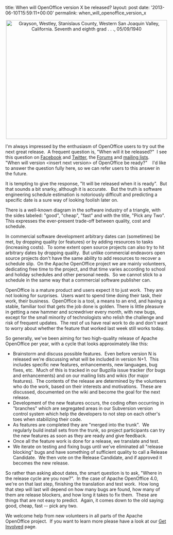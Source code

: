 title: When will OpenOffice version X be released?
layout: post
date: '2013-06-10T15:59:11+00:00'
permalink: when_will_openoffice_version_x

<div align="center"> 
    <p><a title="Grayson, Westley, Stanislaus County, Western San Joaquin Valley, California. Seventh and eighth grad . . ., 05/09/1940 by The U.S. National Archives, on Flickr" href="http://www.flickr.com/photos/usnationalarchives/5189750209/"><img width="500" height="370" alt="Grayson, Westley, Stanislaus County, Western San Joaquin Valley, California. Seventh and eighth grad . . ., 05/09/1940" src="http://farm5.staticflickr.com/4085/5189750209_610f37be51.jpg" /></a></p><a title="Grayson, Westley, Stanislaus County, Western San Joaquin Valley, California. Seventh and eighth grad . . ., 05/09/1940 by The U.S. National Archives, on Flickr" href="http://www.flickr.com/photos/usnationalarchives/5189750209/"> 
      <p> </p></a> 
  </div> 
  <p> </p> 
  <p>I'm always impressed by the enthusiasm of OpenOffice users to try out the next great release.&nbsp; A frequent question is, &quot;When will it be released?&quot;&nbsp; I see this question on <a href="https://www.facebook.com/ApacheOO">Facebook</a> and <a href="https://twitter.com/apacheoo">Twitter</a>, the <a href="http://forum.openoffice.org/">Forums</a> and <a href="http://openoffice.apache.org/mailing-lists.html#using-mailing-lists">mailing lists</a>. &nbsp;&nbsp; &quot;When will version &lt;insert next version&gt; of OpenOffice be ready?&quot;&nbsp;&nbsp;&nbsp; I'd like to answer the question fully here, so we can refer users to this answer in the future.</p> 
  <p>It is tempting to give the response, &quot;It will be released when it is ready&quot;.&nbsp; But that sounds a bit snarky, although it is accurate.&nbsp;&nbsp; But the truth is software engineering schedule estimation is notoriously difficult and predicting a specific date is a sure way of looking foolish later on.<br /></p> 
  <p>There is a well-known diagram in the software industry of a triangle, with the sides labeled: &quot;good&quot;, &quot;cheap&quot;, &quot;fast&quot; and with the title, &quot;Pick any Two&quot;.&nbsp; This expresses the ever-present trade-off between quality, cost and schedule.&nbsp; </p> 
  <p>In commercial software development arbitrary dates can (sometimes) be met, by dropping quality (or features) or by adding resources to tasks (increasing costs).&nbsp; To some extent open source projects can also try to hit arbitrary dates by dropping quality.&nbsp; But unlike commercial endeavors open source projects don't have the same ability to add resources to recover a schedule slip.&nbsp; On the Apache OpenOffice project we are mainly volunteers, dedicating free time to the project, and that time varies according to school and holiday schedules and other personal needs.&nbsp; So we cannot stick to a schedule in the same way that a commercial software publisher can.</p> 
  <p>OpenOffice is a mature product and users expect it to just work.&nbsp; They are not looking for surprises.&nbsp; Users want to spend time doing their task, their
 work, their business.&nbsp; OpenOffice is a tool, a means to an end, and 
having a stable, familiar tool that gets the job done is golden.  There 
is little pleasure in getting a new hammer and screwdriver every month, with 
new bugs, except for the small minority of technologists who relish the challenge and risk of frequent updates.&nbsp; The rest of us have real work to do and don't want to worry about whether the feature that worked last week still works today.<br /></p> 
  <p>So generally, we've been aiming for two high-quality release of Apache OpenOffice per year, with a cycle that looks approximately like this: <br /></p> 
  <ul> 
    <li>Brainstorm and discuss possible features.&nbsp; Even before version N is released we're discussing what will be included in version N+1.&nbsp; This includes specific new features, enhancements, new languages, bug fixes, etc.&nbsp; Much of this is tracked in our Bugzilla issue tracker (for bugs and enhancements) and on our mailing lists and wikis (for major features).&nbsp; The contents of the release are determined by the volunteers who do the work, based on their interests and motivations.&nbsp; These are discussed, documented on the wiki and become the goal for the next release.&nbsp; <br /></li> 
    <li>Development of the new features occurs, the coding often occurring in &quot;branches&quot; which are segregated areas in our Subversion version control system which help the developers to not step on each other's toes when stabilizing their code.</li> 
    <li>As features are completed they are &quot;merged into the trunk&quot;.&nbsp; We regularly build install sets from the trunk, so project participants can try the new features as soon as they are ready and give feedback.</li> 
    <li>Once all the feature work is done for a release, we translate and test. <br /></li> 
    <li>We iterate on testing and fixing bugs until we've eliminated all &quot;release blocking&quot; bugs and have something of sufficient quality to call a Release Candidate.&nbsp; We then vote on the Release Candidate, and if approved it becomes the new release.</li> 
  </ul>So rather than asking about dates, the smart question is to ask, &quot;Where in the release cycle are you now?&quot;.&nbsp; In the case of Apache OpenOffice 4.0, we're on that last step, finishing the translation and test work.&nbsp; How long that step will last will depend on how many bugs are found, how many of them are release blockers, and how long it takes to fix them.&nbsp; These are things that are not easy to predict.&nbsp; Again, it comes down to the old saying: good, cheap, fast -- pick any two.
  
  
  
  
  
  <p>We welcome help from new volunteers in all parts of the Apache OpenOffice project.&nbsp; If you want to learn more please have a look at our <a href="http://openoffice.apache.org/get-involved.html">Get Involved</a> page.</p> 
  <ul></ul> 
  <p> </p>
